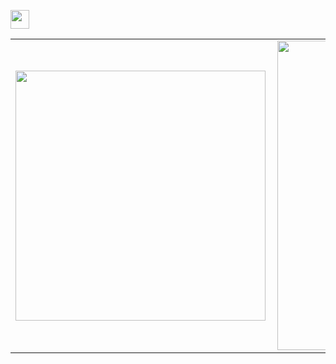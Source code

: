 <img src="https://www.canva.com/design/DAENVAdKeGw/efIpcoSQeDI8n0tHU9pjbA/view?utm_content=DAENVAdKeGw&utm_campaign=designshare&utm_medium=link&utm_source=publishsharelink" width="30px"></h2>

<center>
<table>
    <tr>
        <td><img width="400px" align="left" src="https://github-readme-stats.vercel.app/api/top-langs/?username=ErciliaR&hide=html&layout=compact&theme=buefy" /></td>
        <td><img width="495px" align="left" src="https://github-readme-stats.vercel.app/api?username=ErciliaR&theme=buefy"/></td>
    </tr>   
</table>
</center>  
  
<!--
**ErciliaR/ErciliaR** is a ✨ _special_ ✨ repository because its `README.md` (this file) appears on your GitHub profile.

Here are some ideas to get you started:

- 🔭 I’m currently working on ...
- 🌱 I’m currently learning ...
- 👯 I’m looking to collaborate on ...
- 🤔 I’m looking for help with ...
- 💬 Ask me about ...
- 📫 How to reach me: ...
- 😄 Pronouns: ...
- ⚡ Fun fact: ...
-->
